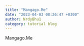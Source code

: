 ```yaml
---
title: "Mangago.Me"
date: "2023-04-03 08:26:47 +0300"
author: NrdyBhu1
category: tutorial blog
---
```

Mangago.Me
